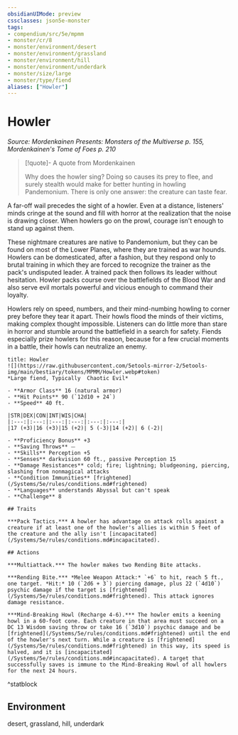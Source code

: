 ```yaml
---
obsidianUIMode: preview
cssclasses: json5e-monster
tags:
- compendium/src/5e/mpmm
- monster/cr/8
- monster/environment/desert
- monster/environment/grassland
- monster/environment/hill
- monster/environment/underdark
- monster/size/large
- monster/type/fiend
aliases: ["Howler"]
---
```

# Howler
*Source: Mordenkainen Presents: Monsters of the Multiverse p. 155, Mordenkainen's Tome of Foes p. 210*  

> [!quote]- A quote from Mordenkainen  
> 
> Why does the howler sing? Doing so causes its prey to flee, and surely stealth would make for better hunting in howling Pandemonium. There is only one answer: the creature can taste fear.

A far-off wail precedes the sight of a howler. Even at a distance, listeners' minds cringe at the sound and fill with horror at the realization that the noise is drawing closer. When howlers go on the prowl, courage isn't enough to stand up against them.

These nightmare creatures are native to Pandemonium, but they can be found on most of the Lower Planes, where they are trained as war hounds. Howlers can be domesticated, after a fashion, but they respond only to brutal training in which they are forced to recognize the trainer as the pack's undisputed leader. A trained pack then follows its leader without hesitation. Howler packs course over the battlefields of the Blood War and also serve evil mortals powerful and vicious enough to command their loyalty.

Howlers rely on speed, numbers, and their mind-numbing howling to corner prey before they tear it apart. Their howls flood the minds of their victims, making complex thought impossible. Listeners can do little more than stare in horror and stumble around the battlefield in a search for safety. Fiends especially prize howlers for this reason, because for a few crucial moments in a battle, their howls can neutralize an enemy.

```ad-statblock
title: Howler
![](https://raw.githubusercontent.com/5etools-mirror-2/5etools-img/main/bestiary/tokens/MPMM/Howler.webp#token)
*Large fiend, Typically  Chaotic Evil*

- **Armor Class** 16 (natural armor)
- **Hit Points** 90 (`12d10 + 24`)
- **Speed** 40 ft.

|STR|DEX|CON|INT|WIS|CHA|
|:---:|:---:|:---:|:---:|:---:|:---:|
|17 (+3)|16 (+3)|15 (+2)| 5 (-3)|14 (+2)| 6 (-2)|

- **Proficiency Bonus** +3
- **Saving Throws** ⏤
- **Skills** Perception +5
- **Senses** darkvision 60 ft., passive Perception 15
- **Damage Resistances** cold; fire; lightning; bludgeoning, piercing, slashing from nonmagical attacks
- **Condition Immunities** [frightened](/Systems/5e/rules/conditions.md#frightened)
- **Languages** understands Abyssal but can't speak
- **Challenge** 8

## Traits

***Pack Tactics.*** A howler has advantage on attack rolls against a creature if at least one of the howler's allies is within 5 feet of the creature and the ally isn't [incapacitated](/Systems/5e/rules/conditions.md#incapacitated).

## Actions

***Multiattack.*** The howler makes two Rending Bite attacks.

***Rending Bite.*** *Melee Weapon Attack:* `+6` to hit, reach 5 ft., one target. *Hit:* 10 (`2d6 + 3`) piercing damage, plus 22 (`4d10`) psychic damage if the target is [frightened](/Systems/5e/rules/conditions.md#frightened). This attack ignores damage resistance.

***Mind-Breaking Howl (Recharge 4-6).*** The howler emits a keening howl in a 60-foot cone. Each creature in that area must succeed on a DC 13 Wisdom saving throw or take 16 (`3d10`) psychic damage and be [frightened](/Systems/5e/rules/conditions.md#frightened) until the end of the howler's next turn. While a creature is [frightened](/Systems/5e/rules/conditions.md#frightened) in this way, its speed is halved, and it is [incapacitated](/Systems/5e/rules/conditions.md#incapacitated). A target that successfully saves is immune to the Mind-Breaking Howl of all howlers for the next 24 hours.
```
^statblock

## Environment

desert, grassland, hill, underdark